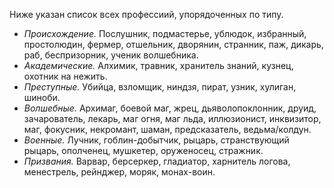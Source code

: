 Ниже указан список всех профессиий, упорядоченных по типу.
- *Происхождение.* Послушник, подмастерье, ублюдок, избранный, простолюдин, фермер, отшельник, дворянин, странник, паж, дикарь, раб, беспризорник, ученик волшебника.
- *Академические.* Алхимик, травник, хранитель знаний, кузнец, охотник на нежить.
- *Преступные.* Убийца, взломщик, ниндзя, пират, узник, хулиган, шиноби.
- *Волшебные.* Архимаг, боевой маг, жрец, дьяволопоклонник, друид, зачарователь, лекарь, маг огня, маг льда, иллюзионист, инквизитор, маг, фокусник, некромант, шаман, предсказатель, ведьма/колдун.
- *Военные.* Лучник, гоблин-добытчик, рыцарь, странствующий рыцарь, ополченец, мушкетер, оруженосец, стражник.
- *Призвания.* Варвар, берсеркер, гладиатор, харнитель логова, менестрель, рейнджер, моряк, монах-воин.
